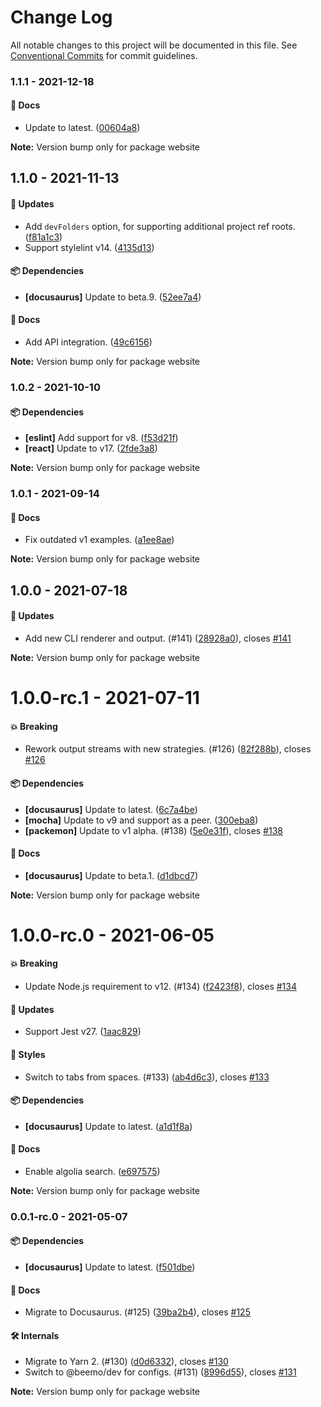 # Change Log

All notable changes to this project will be documented in this file.
See [Conventional Commits](https://conventionalcommits.org) for commit guidelines.

### 1.1.1 - 2021-12-18

#### 📘 Docs

- Update to latest. ([00604a8](https://github.com/beemojs/beemo/commit/00604a8))

**Note:** Version bump only for package website





## 1.1.0 - 2021-11-13

#### 🚀 Updates

- Add `devFolders` option, for supporting additional project ref roots. ([f81a1c3](https://github.com/beemojs/beemo/commit/f81a1c3))
- Support stylelint v14. ([4135d13](https://github.com/beemojs/beemo/commit/4135d13))

#### 📦 Dependencies

- **[docusaurus]** Update to beta.9. ([52ee7a4](https://github.com/beemojs/beemo/commit/52ee7a4))

#### 📘 Docs

- Add API integration. ([49c6156](https://github.com/beemojs/beemo/commit/49c6156))

**Note:** Version bump only for package website





### 1.0.2 - 2021-10-10

#### 📦 Dependencies

- **[eslint]** Add support for v8. ([f53d21f](https://github.com/beemojs/beemo/commit/f53d21f))
- **[react]** Update to v17. ([2fde3a8](https://github.com/beemojs/beemo/commit/2fde3a8))

**Note:** Version bump only for package website





### 1.0.1 - 2021-09-14

#### 📘 Docs

- Fix outdated v1 examples. ([a1ee8ae](https://github.com/beemojs/beemo/commit/a1ee8ae))

**Note:** Version bump only for package website





## 1.0.0 - 2021-07-18

#### 🚀 Updates

- Add new CLI renderer and output. (#141) ([28928a0](https://github.com/beemojs/beemo/commit/28928a0)), closes [#141](https://github.com/beemojs/beemo/issues/141)

**Note:** Version bump only for package website





# 1.0.0-rc.1 - 2021-07-11

#### 💥 Breaking

- Rework output streams with new strategies. (#126) ([82f288b](https://github.com/beemojs/beemo/commit/82f288b)), closes [#126](https://github.com/beemojs/beemo/issues/126)

#### 📦 Dependencies

- **[docusaurus]** Update to latest. ([6c7a4be](https://github.com/beemojs/beemo/commit/6c7a4be))
- **[mocha]** Update to v9 and support as a peer. ([300eba8](https://github.com/beemojs/beemo/commit/300eba8))
- **[packemon]** Update to v1 alpha. (#138) ([5e0e31f](https://github.com/beemojs/beemo/commit/5e0e31f)), closes [#138](https://github.com/beemojs/beemo/issues/138)

#### 📘 Docs

- **[docusaurus]** Update to beta.1. ([d1dbcd7](https://github.com/beemojs/beemo/commit/d1dbcd7))

**Note:** Version bump only for package website





# 1.0.0-rc.0 - 2021-06-05

#### 💥 Breaking

- Update Node.js requirement to v12. (#134) ([f2423f8](https://github.com/beemojs/beemo/commit/f2423f8)), closes [#134](https://github.com/beemojs/beemo/issues/134)

#### 🚀 Updates

- Support Jest v27. ([1aac829](https://github.com/beemojs/beemo/commit/1aac829))

#### 🎨 Styles

- Switch to tabs from spaces. (#133) ([ab4d6c3](https://github.com/beemojs/beemo/commit/ab4d6c3)), closes [#133](https://github.com/beemojs/beemo/issues/133)

#### 📦 Dependencies

- **[docusaurus]** Update to latest. ([a1d1f8a](https://github.com/beemojs/beemo/commit/a1d1f8a))

#### 📘 Docs

- Enable algolia search. ([e697575](https://github.com/beemojs/beemo/commit/e697575))

**Note:** Version bump only for package website





### 0.0.1-rc.0 - 2021-05-07

#### 📦 Dependencies

- **[docusaurus]** Update to latest. ([f501dbe](https://github.com/beemojs/beemo/commit/f501dbe))

#### 📘 Docs

- Migrate to Docusaurus. (#125) ([39ba2b4](https://github.com/beemojs/beemo/commit/39ba2b4)), closes [#125](https://github.com/beemojs/beemo/issues/125)

#### 🛠 Internals

- Migrate to Yarn 2. (#130) ([d0d6332](https://github.com/beemojs/beemo/commit/d0d6332)), closes [#130](https://github.com/beemojs/beemo/issues/130)
- Switch to @beemo/dev for configs. (#131) ([8996d55](https://github.com/beemojs/beemo/commit/8996d55)), closes [#131](https://github.com/beemojs/beemo/issues/131)

**Note:** Version bump only for package website
